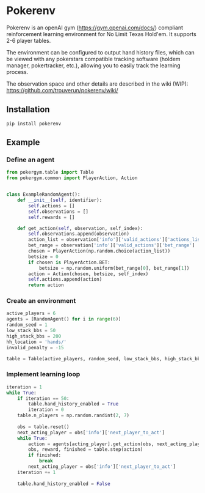 # Pokerenv
Pokerenv is an openAI gym (https://gym.openai.com/docs/) compliant reinforcement learning environment for No Limit Texas Hold'em. It supports 2-6 player tables.

The environment can be configured to output hand history files, which can be viewed with any pokerstars compatible tracking software (holdem manager, pokertracker, etc.), allowing you to easily track the learning process.

The observation space and other details are described in the wiki (WIP): https://github.com/trouverun/pokerenv/wiki/ 

## Installation
```shell
pip install pokerenv
```

## Example

### Define an agent

```python
from pokergym.table import Table
from pokergym.common import PlayerAction, Action


class ExampleRandomAgent():
    def __init__(self, identifier):
        self.actions = []
        self.observations = []
        self.rewards = []

    def get_action(self, observation, self_index):
        self.observations.append(observation)
        action_list = observation['info']['valid_actions']['actions_list']
        bet_range = observation['info']['valid_actions']['bet_range']
        chosen = PlayerAction(np.random.choice(action_list))
        betsize = 0
        if chosen is PlayerAction.BET:
            betsize = np.random.uniform(bet_range[0], bet_range[1])
        action = Action(chosen, betsize, self_index)
        self.actions.append(action)
        return action

```


### Create an environment
```python
active_players = 6
agents = [RandomAgent() for i in range(6)]
random_seed = 1
low_stack_bbs = 50
high_stack_bbs = 200
hh_location = 'hands/'
invalid_penalty = -15

table = Table(active_players, random_seed, low_stack_bbs, high_stack_bbs, hh_location, invalid_penalty, obs_format='dict')
```

### Implement learning loop
```python
iteration = 1
while True:
    if iteration == 50:
        table.hand_history_enabled = True
        iteration = 0
    table.n_players = np.random.randint(2, 7)
    
    obs = table.reset()
    next_acting_player = obs['info']['next_player_to_act']
    while True:
        action = agents[acting_player].get_action(obs, next_acting_player)
        obs, reward, finished = table.step(action)
        if finished:
            break
        next_acting_player = obs['info']['next_player_to_act']
    iteration += 1
    
    table.hand_history_enabled = False
  
```
